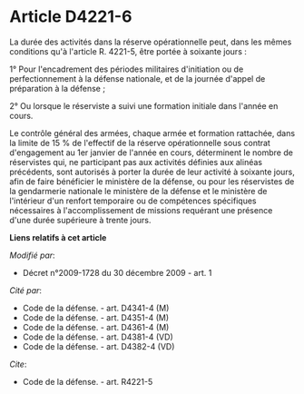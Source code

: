 # Article D4221-6

La durée des activités dans la réserve opérationnelle peut, dans les mêmes conditions qu'à l'article R. 4221-5, être portée à
soixante jours : 

1° Pour l'encadrement des périodes militaires d'initiation ou de perfectionnement à la défense nationale, et de la journée
d'appel de préparation à la défense ; 

2° Ou lorsque le réserviste a suivi une formation initiale dans l'année en cours. 

Le contrôle général des armées, chaque armée et formation rattachée, dans la limite de 15 % de l'effectif de la réserve
opérationnelle sous contrat d'engagement au 1er janvier de l'année en cours, déterminent le nombre de réservistes qui, ne
participant pas aux activités définies aux alinéas précédents, sont autorisés à porter la durée de leur activité à soixante
jours, afin de faire bénéficier le ministère de la défense, ou pour les réservistes de la gendarmerie nationale le ministère
de la défense et le ministère de l'intérieur d'un renfort temporaire ou de compétences spécifiques nécessaires à
l'accomplissement de missions requérant une présence d'une durée supérieure à trente jours.

**Liens relatifs à cet article**

_Modifié par_:

  - Décret n°2009-1728 du 30 décembre 2009 - art. 1

_Cité par_:

  - Code de la défense. - art. D4341-4 (M)
  - Code de la défense. - art. D4351-4 (M)
  - Code de la défense. - art. D4361-4 (M)
  - Code de la défense. - art. D4381-4 (VD)
  - Code de la défense. - art. D4382-4 (VD)

_Cite_:

  - Code de la défense. - art. R4221-5

